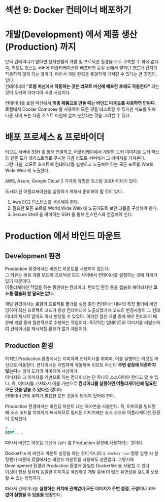 # 섹션 9: Docker 컨테이너 배포하기
# 개발(Development) 에서 제품 생산(Production) 까지
만약 컨테이너가 없다면 천차만별의 개발 및 프로덕션 환경을 모두 구축할 수 밖에 없다.   
즉, 리모트 호스트 서버에 어플리케이션을 배포하면 로컬 상에서 잘되던 코드가 갑자기 작동하지 않게 되는 것이다.
따라서 개발 환경을 동일하게 가져갈 수 있다는 큰 장점이 있다.     
컨테이너의 **"로컬 머신에서 작동하는 것은 리모트 머신에 배포한 후에도 작동한다"** 라는 것이 도커의 아이디어 배경 사상이다.

컨테이너를 로컬 머신에서 **최종 제품으로 만들 때는 바인드 마운트를 사용하면 안된다**.   
로컬에서 Docker Compose 를 사용하여 모든 것을 테스트할 수 있지만 배포를 위해 다중 서버 또는 다중 호스트 머신에 걸쳐 분할하는 것을 고려할 수 있다.

# 배포 프로세스 & 프로바이더
리모트 서버에 SSH 를 통해 연결하고, 어플리케이에서 개발한 도커 이미지를 도커 허브와 같은 도커 레지스트리로 푸시한 다음 리모트 서버에서 그 이미지를 가져온다.   
그런 다음, 리모트 호스트에 컨테이너를 실행하고 노출해야 하는 모든 포트를 World Wide Web 에 노출한다.

AWS, Azure, Google Cloud 3 가지의 유명한 호스팅 프로바이더가 있다. 

도커화 된 어플리케이션을 실행하기 위해서 준비해야 될 것이 있다.
1. Aws EC2 인스턴스를 생성해야 한다.
2. 필요한 모든 포트를 World Wide Web 에 노출하도록 보안 그룹을 구성해야 한다.
3. Secure Shell 을 의미하는 SSH 를 통해 인스턴스와 연결해야 한다.

# Production 에서 바인드 마운트
## Development 환경
Production 환경에서는 바인드 마운트를 사용하지 않는다.   
그 이유는 바로 개발 모드와 프로덕션 모드 사이에서 컨테이너를 실행하는 것에 차이가 있기 때문이다.    
어플리케이션 작업을 하는 동안에는 컨테이너, 런타임 환경 등을 캡슐화 해야되지만 **코드를 캡슐화 할 필요는 없다**.

개발 환경에서는 로컬의 프로젝트 폴더를 실행 중인 컨테이너 내부의 특정 폴더에 바인딩하여 최신 프로젝트 코드가 항상 컨테이너에 노출되었기에 
코드의 변경사항이 그 컨테이너의 재시작 없이도 즉시 반영될 수 있었다.
이러한 점은 개발 중에 매우 편리하기 때문에 개발 중에 일반적으로 수행하는 작업이다.
즉각적인 업데이트와 이미지를 리빌드하여 컨테이너를 재시작할 필요가 없기 때문이다.

## Production 환경
하지만 Production 환경에서는 이미지와 컨테이너를 취하여, 이를 실행하는 리모트 머신으로 이동한다.
컨테이너는 자립하여 작동하며 리모트 머신의 **주변 설정에 의존하지 않는다**는 것이 도커의 아이디어 사상이다.     
이미지와 그 이미지를 기반으로 하는 컨테이너는 단 하나의 소스이어야 한다고 할 수 있다. 
즉, 이미지를 가져와서 이를 기반으로 **컨테이너를 실행하면 어플리케이션에 필요한 모든 것을 얻을 수 있다는 것**이다.     
컨테이너 안에 우리가 필요한 모든 것들이 담겨져 있어야 한다.    

Production 환경에서는 바인딩 마운트 대신 복사본을 사용한다. 즉, 이미지를 빌드할 때 소스 코드를 이미지에 복사하므로
빌드된 이미지에는 소스 코드와 어플리케이션 환경이 존재한다.
```dockerfile
# ...
COPY . .
```
따라서 바인드 마운트 대신에 ```COPY``` 를 Production 환경에 사용하려는 것이다.

Dockerfile 에 바인드 마운트 설정을 하는 것이 아니라 ```$ docker run``` 명령 실행 시 설정했기 때문에 로컬에서는 바인드 마운트를 사용해도 상관없다.
그렇기에 Development 환경과 Production 환경에 동일한 Dockerfile 을 사용할 수 있다.    
이것이 항상 정확히 동일한 이미지로 작업하고 개발 중에 더 많은 유연성을 갖도록 보장할 수 있는 방법이다.

따라서 컨테이너를 **실행하는 위치에 관계없이 모든 이미지가 주변 설정, 구성이나 코드 없이 실행될 수 있음을 보장**한다.